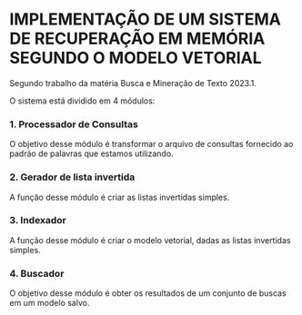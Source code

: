 # IMPLEMENTAÇÃO DE UM SISTEMA DE RECUPERAÇÃO EM MEMÓRIA SEGUNDO O MODELO VETORIAL

Segundo trabalho da matéria Busca e Mineração de Texto 2023.1.

O sistema está dividido em 4 módulos:

### 1. Processador de Consultas

O objetivo desse módulo é transformar o arquivo de consultas fornecido ao padrão de palavras que estamos 
utilizando.

### 2. Gerador de lista invertida

A função desse módulo é criar as listas invertidas simples.

### 3. Indexador

A função desse módulo é criar o modelo vetorial, dadas as listas invertidas simples.

### 4. Buscador

O objetivo desse módulo é obter os resultados de um conjunto de buscas em um modelo salvo.

